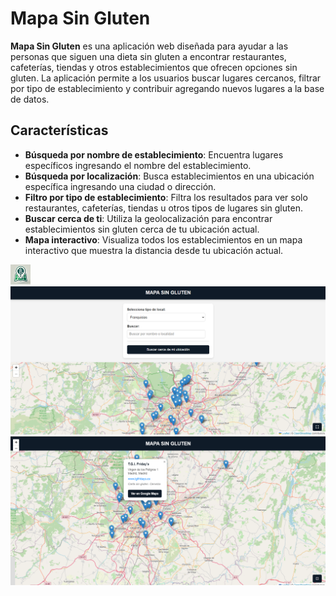 # Mapa Sin Gluten

**Mapa Sin Gluten** es una aplicación web diseñada para ayudar a las personas que siguen una dieta sin gluten a encontrar restaurantes, cafeterías, tiendas y otros establecimientos que ofrecen opciones sin gluten. La aplicación permite a los usuarios buscar lugares cercanos, filtrar por tipo de establecimiento y contribuir agregando nuevos lugares a la base de datos.

## Características

- **Búsqueda por nombre de establecimiento**: Encuentra lugares específicos ingresando el nombre del establecimiento.
- **Búsqueda por localización**: Busca establecimientos en una ubicación específica ingresando una ciudad o dirección.
- **Filtro por tipo de establecimiento**: Filtra los resultados para ver solo restaurantes, cafeterías, tiendas u otros tipos de lugares sin gluten.
- **Buscar cerca de ti**: Utiliza la geolocalización para encontrar establecimientos sin gluten cerca de tu ubicación actual.
- **Mapa interactivo**: Visualiza todos los establecimientos en un mapa interactivo que muestra la distancia desde tu ubicación actual.


![Logo de Mapa Sin Gluten](favicon.png)
![Mapa Sin Gluten](app1.png)
![Mapa Sin Gluten](app2.png)

